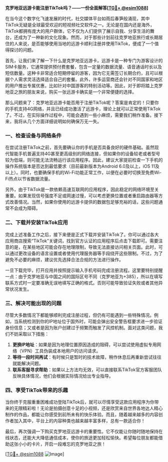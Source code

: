 **克罗地亚远游卡能注册TikTok吗？——一份全面解答[[TG💪+ @esim1088](https://t.me/s/esim1088)]**

在当今这个数字化飞速发展的时代，社交媒体平台如雨后春笋般涌现，其中TikTok无疑是全球最受欢迎的短视频社交软件之一。无论是在国内还是海外，TikTok都拥有庞大的用户群体，它不仅为人们提供了展示自我、分享生活的舞台，还成为了一种新的文化现象。然而，对于那些计划前往克罗地亚旅行或长期居住的人来说，是否能够使用当地的远游卡顺利注册并使用TikTok，便成了一个值得探讨的问题。

首先，让我们来了解一下什么是克罗地亚远游卡。远游卡是一种专门为游客设计的SIM卡服务，它通常提供预付费套餐，包含一定量的数据流量、语音通话时长以及短信数量。这种卡非常适合短期停留的游客，因为它无需签订长期合约，且可以根据个人需求灵活选择适合自己的套餐。此外，许多运营商还会针对不同国家和地区的用户推出专属优惠，比如针对中国游客的特别活动等。因此，对于即将踏上克罗地亚之旅的朋友来说，购买一张远游卡确实是一个非常便捷的选择。

那么问题来了：克罗地亚远游卡能否用于注册TikTok呢？答案是肯定的！只要你的手机支持4G网络，并且已经成功激活了远游卡，理论上就可以正常使用TikTok了。不过，在实际操作过程中，可能会遇到一些小麻烦，需要我们稍作准备。接下来，我将从几个方面详细说明如何确保万无一失。

### 一、检查设备与网络条件

在尝试注册TikTok之前，首先要确认你的手机是否具备良好的硬件基础。虽然现代智能手机普遍支持4G甚至更高级别的网络连接，但如果你的设备较老或者型号较为低端，则可能无法流畅运行该应用程序。因此，建议大家提前检查一下手机的操作系统版本是否达到最低要求（目前最新版本为Android 6.0及以上，iOS 11及以上）。同时，也要确保手机的Wi-Fi功能正常工作，以便在必要时切换至免费Wi-Fi热点以节省数据流量。

另外，由于TikTok是一款依赖高速互联网的应用程序，因此稳定的网络环境至关重要。如果发现信号强度不足或网速过慢，可以考虑更换位置或者重启路由器等方式改善情况。当然，如果你使用的远游卡提供的数据包足够充裕的话，这些问题通常不会成为障碍。

### 二、下载并安装TikTok应用

完成上述准备工作之后，接下来便是正式下载并安装TikTok了。你可以通过各大应用商店搜索“TikTok”关键词，找到官方认证的应用程序后点击下载即可。需要注意的是，在某些地区可能会存在地理限制，导致无法直接访问相关页面。此时，可以通过更改设备的语言设置或者使用代理服务器等手段绕开这些限制。不过，为了避免不必要的麻烦，建议优先选择合法合规的方法进行操作。

一旦下载完毕，打开应用并按照提示输入手机号码完成注册流程。这里要特别提醒一点：由于克罗地亚与中国之间的国际区号不同（克罗地亚为+385），所以在填写联系方式时一定要准确无误地填写正确的格式。否则可能导致验证失败或者其他异常状况发生。

### 三、解决可能出现的问题

尽管大多数情况下都能够顺利完成注册过程，但仍有可能遇到一些特殊情况。例如，当系统检测到你的IP地址位于国外时，可能会弹出安全警告框要求进一步验证身份信息；又或者是因为账户创建过于频繁而触发了风控机制。面对这类问题，我们不妨采取以下措施：

1. **更换IP地址**：如果是因为地理位置原因造成的阻碍，可以尝试使用虚拟专用网络（VPN）工具伪装成本地用户的访问请求。
2. **等待一段时间再试**：有时候只是暂时的技术故障，稍作休息后再重新尝试往往就能解决问题。
3. **联系客服寻求帮助**：如果以上方法均无效，可以直接联系TikTok官方客服团队反映具体情况，他们会根据实际情况给出专业指导。

### 四、享受TikTok带来的乐趣

当你终于克服重重困难成功登陆TikTok后，就可以尽情享受这款应用程序为你带来的无限精彩啦！无论是拍摄创意十足的小视频，还是欣赏来自世界各地达人精心制作的作品，都能让你感受到前所未有的快乐体验。而且，随着越来越多的内容创作者加入其中，平台上的内容种类也越来越丰富多样，总有一款适合你！

最后，再次强调一下购买克罗地亚远游卡的重要性。它不仅能让你随时随地保持在线状态，还能大大降低通信成本，使你的旅途更加轻松愉快。希望每位朋友都能借助这张小小的卡片，开启一段难忘的克罗地亚之旅！

[[TG💪+ @esim1088](https://t.me/s/esim1088) ![Image](https://i.postimg.cc/4NQfJmqS/Snipaste-2025-05-13-00-14-12.png)]